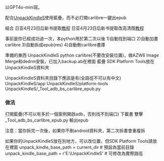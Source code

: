 以GPT4o-mini寫。

配合[UnpackKindleS](https://github.com/Aeroblast/UnpackKindleS)使用藍疊，而不必打開carlibre一鍵出epub

結合
日亚4月23日后新书提取[教程](https://books.fishhawk.top/forum/680f133909bd607077257da8)
日亚4月23日后新书提取改高清图[教程](https://books.fishhawk.top/forum/6810a15109bd6070772647fc)

事前是你已經成功過一次，本python用於第二次以後
1)自動找到端口
2)自動加書carlibre
3)自動拆成epub(res)
4)自動刪carlibre書庫

準備的東西
UnpackKindleS
python
carlibre(不要改安裝位置)，做AZW6 Image Merge和dedrm安裝，已加入backup.ab在裡面
藍疊
SDK Platform Tools放在UnpackKindleS資料夾

UnpackKindleS資料夾目錄下應該是有(全路徑不可以有中文)
UnpackKindleS/app
UnpackKindleS/platform-tools
UnpackKindleS/_Tool_adb_bs_carlibre_epub.py

### 做法
打開藍疊(不可以有多於一個案例開啟adb，否則找不到端口)
下載書
雙擊_Tool_adb_bs_carlibre_epub.py
輸出epub

注意：當你拆完一次後，如果你不刪android資料夾，第二次拆書會重複拆

如果你的UnpackKindleS放在別地方，可以改位置，但SDK Platform Tools請放在裡面
unpack_kindle_base_path = current_dir  # 預設為當前目錄
unpack_kindle_base_path = r'E:\UnpackKindleS'  # 可修改為實際路徑
